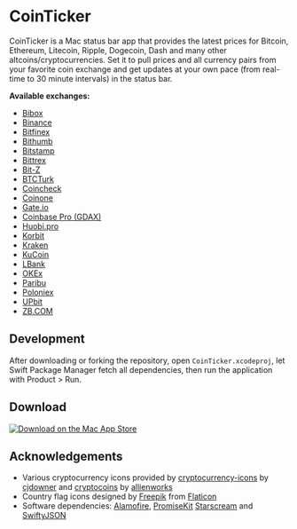 # CoinTicker
CoinTicker is a Mac status bar app that provides the latest prices for Bitcoin, Ethereum, Litecoin, Ripple, Dogecoin, Dash and many other altcoins/cryptocurrencies. Set it to pull prices and all currency pairs from your favorite coin exchange and get updates at your own pace (from real-time to 30 minute intervals) in the status bar.

**Available exchanges:**
- [Bibox](https://www.bibox.com)
- [Binance](https://www.binance.com)
- [Bitfinex](https://www.bitfinex.com)
- [Bithumb](https://bithumb.com)
- [Bitstamp](https://www.bitstamp.net)
- [Bittrex](https://bittrex.com)
- [Bit-Z](https://bit-z.com)
- [BTCTurk](https://btcturk.com)
- [Coincheck](https://coincheck.com)
- [Coinone](https://coinone.co.kr)
- [Gate.io](https://gate.io)
- [Coinbase Pro (GDAX)](https://pro.coinbase.com)
- [Huobi.pro](https://www.huobi.pro)
- [Korbit](https://www.korbit.co.kr)
- [Kraken](https://www.kraken.com)
- [KuCoin](https://www.kucoin.com)
- [LBank](https://www.lbank.info)
- [OKEx](https://okex.com)
- [Paribu](https://www.paribu.com)
- [Poloniex](https://poloniex.com)
- [UPbit](https://www.upbit.com)
- [ZB.COM](https://www.zb.com)

## Development
After downloading or forking the repository, open `CoinTicker.xcodeproj`, let Swift Package Manager fetch all dependencies, then run the application with Product > Run.

## Download
[![Download on the Mac App Store](https://developer.apple.com/app-store/marketing/guidelines/images/badge-download-on-the-mac-app-store.svg)](https://itunes.apple.com/us/app/cointicker-bitcoin-and-ethereum-ticker/id1247300730)

## Acknowledgements
- Various cryptocurrency icons provided by [cryptocurrency-icons](https://github.com/cjdowner/cryptocurrency-icons) by [cjdowner](https://github.com/cjdowner) and [cryptocoins](https://github.com/allienworks/cryptocoins) by [allienworks](https://github.com/allienworks)
- Country flag icons designed by [Freepik](https://www.flaticon.com/authors/freepik) from [Flaticon](https://www.flaticon.com/packs/countrys-flags)
- Software dependencies: [Alamofire](https://github.com/Alamofire/Alamofire), [PromiseKit](https://github.com/mxcl/PromiseKit) [Starscream](https://github.com/daltoniam/Starscream) and [SwiftyJSON](https://github.com/SwiftyJSON/SwiftyJSON)

